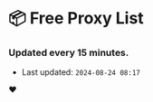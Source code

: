 # :package: Free Proxy List
### Updated every 15 minutes.

- Last updated: `2024-08-24 08:17`

:heart:
